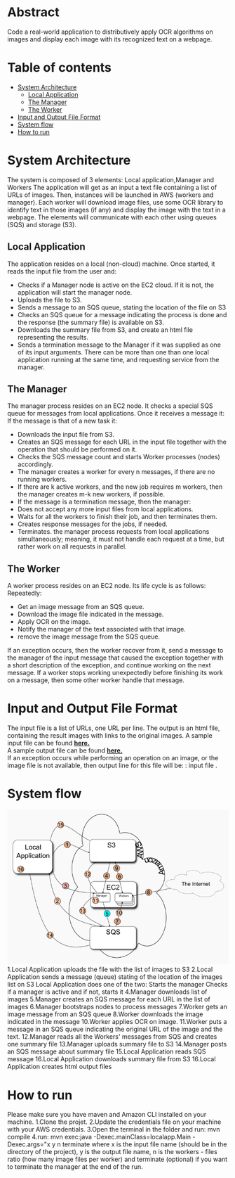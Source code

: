 # Abstract
Code a real-world application to distributively apply OCR algorithms on images and display each 
image with its recognized text on a webpage.

# Table of contents
<!--ts-->
   * [System Architecture](#System-Architecture)
        * [Local Application](#Local-Application)
        * [The Manager](#manager)
        * [The Worker](#worker)
   * [Input and Output File Format ](#Input-and-Output-File-Format)  
   * [System flow ](#system-flow)  
   * [How to run](#How-to-run)
<!--te-->

System Architecture
=========
The system is composed of 3 elements: Local application,Manager and Workers
 The application will get as an input a text file containing a list of URLs of images. Then, instances will be launched in  AWS (workers and manager). Each worker will download image files, use some OCR library to identify text in those images (if any) and  display the image with the text in a webpage.
 The elements will communicate with each other using queues (SQS) and storage (S3).

## Local Application
The application resides on a local (non-cloud) machine. Once started, it reads the input file from the user and:
 * Checks if a Manager node is active on the EC2 cloud. If it is not, the application will start the manager node.
 * Uploads the file to S3.
 * Sends a message to an SQS queue, stating the location of the file on S3
 * Checks an SQS queue for a message indicating the process is done and the response (the summary file) is available on S3.
 * Downloads the summary file from S3, and create an html file representing the results.
 * Sends a termination message to the Manager if it was supplied as one of its input arguments.
 There can be more than one than one local application running at the same time, and requesting service from the manager.

## The Manager
The manager process resides on an EC2 node. It checks a special SQS queue for messages from local applications.
 Once it receives a message it:
 If the message is that of a new task it:
* Downloads the input file from S3.
* Creates an SQS message for each URL in the input file together with the operation that should be performed on it.
* Checks the SQS message count and starts Worker processes (nodes) accordingly.
* The manager creates a worker for every n messages, if there are no running workers.
* If there are k active workers, and the new job requires m workers, then the manager creates m-k new workers, if possible.
* If the message is a termination message, then the manager:
* Does not accept any more input files from local applications.
* Waits for all the workers to finish their job, and then terminates them.
* Creates response messages for the jobs, if needed.
* Terminates. 
 the manager process requests from local applications simultaneously; meaning, it must not handle each request at a time,  but rather work on all requests in parallel.


 ## The Worker
 A worker process resides on an EC2 node. Its life cycle is as follows:
 Repeatedly: 
* Get an image message from an SQS queue.
* Download the image file indicated in the message.
* Apply OCR on the image.
* Notify the manager of the text associated with that image.
* remove the image message from the SQS queue. 
 
 If an exception occurs, then the worker recover from it, send a message to the manager of the input message that caused the exception together with a short description of the exception, and continue working on the next message. 
If a worker stops working unexpectedly before finishing its work on a message, then some other worker handle that message.
 

Input and Output File Format
=========
The input file is a list of URLs, one URL per line.
 The output is an html file, containing the result images with links to the original images.
 A sample input file can be found [**here.**](https://s3.amazonaws.com/dsp132/text.images.txt)<br>
 A sample output file can be found [**here.**](https://s3.amazonaws.com/dsp132/text.images.html)<br>
If an exception occurs while performing an operation on an image, or the image file is not available,
 then output line for this file will be: : input file <a short description of the exception>. 
 
System flow
=========

 <img src="./img/pipeline.png"><br/>
1.Local Application uploads the file with the list of images to S3
 2.Local Application sends a message (queue) stating of the location of the images list on S3
 Local Application does one of the two:
 Starts the manager
 Checks if a manager is active and if not, starts it
 4.Manager downloads list of images
 5.Manager creates an SQS message for each URL in the list of images
 6.Manager bootstraps nodes to process messages
 7.Worker gets an image message from an SQS queue
 8.Worker downloads the image indicated in the message
 10.Worker applies OCR on image.
 11.Worker puts a message in an SQS queue indicating the original URL of the image and the text.
 12.Manager reads all the Workers' messages from SQS and creates one summary file
 13.Manager uploads summary file to S3
 14.Manager posts an SQS message about summary file
 15.Local Application reads SQS message
 16.Local Application downloads summary file from S3
 16.Local Application creates html output files
 
How to run
=========
Please make sure you have maven and Amazon CLI installed on your machine.
 1.Clone the projet.
2.Update the credentials file on your machine with your AWS credentials.
 3.Open the terminal in the folder and run: mvn compile
 4.run: mvn exec:java -Dexec.mainClass=localapp.Main -Dexec.args="x y n terminate 
 where x is the input file name (should be in the directory of the project),
  y is the output file name, n is the workers - files ratio (how many image files per worker) 
  and terminate (optional) if you want to terminate the manager at the end of the run.



